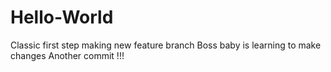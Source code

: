 # Hello-World
Classic first step
making new feature branch
Boss baby is learning to make changes
Another commit
!!!
